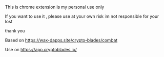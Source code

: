 This is chrome extension is my personal use only

If you want to use it ,
please use at your own risk
im not responsible for your lost

thank you

Based on https://wax-dapps.site/crypto-blades/combat

Use on https://app.cryptoblades.io/
